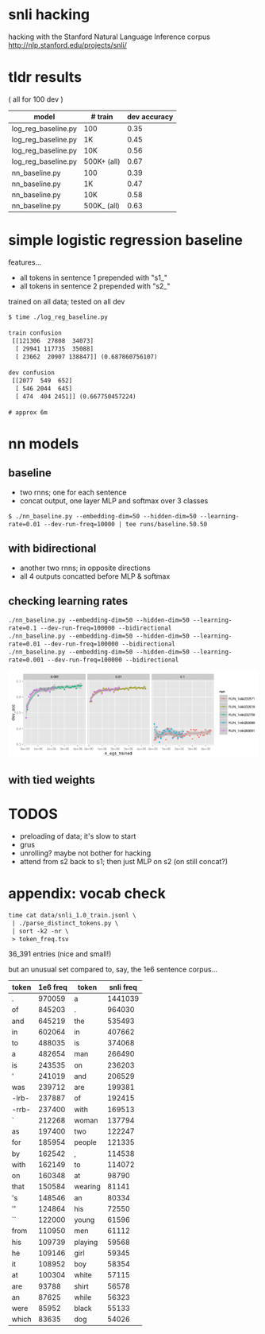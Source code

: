 # snli hacking

hacking with the Stanford Natural Language Inference corpus http://nlp.stanford.edu/projects/snli/

# tldr results

( all for 100 dev )

model | # train | dev accuracy
----- | ----- | --------
log_reg_baseline.py | 100 | 0.35
log_reg_baseline.py | 1K | 0.45
log_reg_baseline.py | 10K | 0.56
log_reg_baseline.py | 500K+ (all) | 0.67
nn_baseline.py | 100 | 0.39
nn_baseline.py | 1K | 0.47
nn_baseline.py | 10K | 0.58
nn_baseline.py | 500K_ (all) | 0.63

# simple logistic regression baseline

features...

* all tokens in sentence 1 prepended with "s1_"
* all tokens in sentence 2 prepended with "s2_"

trained on all data; tested on all dev

```
$ time ./log_reg_baseline.py

train confusion
 [[121306  27808  34073]
  [ 29941 117735  35088]
  [ 23662  20907 138847]] (0.687860756107)

dev confusion
 [[2077  549  652]
  [ 546 2044  645]
  [ 474  404 2451]] (0.667750457224)

# approx 6m
```

# nn models

## baseline

* two rnns; one for each sentence
* concat output, one layer MLP and softmax over 3 classes

```
$ ./nn_baseline.py --embedding-dim=50 --hidden-dim=50 --learning-rate=0.01 --dev-run-freq=10000 | tee runs/baseline.50.50
```

## with bidirectional

* another two rnns; in opposite directions
* all 4 outputs concatted before MLP & softmax

## checking learning rates

```
./nn_baseline.py --embedding-dim=50 --hidden-dim=50 --learning-rate=0.1 --dev-run-freq=100000 --bidirectional
./nn_baseline.py --embedding-dim=50 --hidden-dim=50 --learning-rate=0.01 --dev-run-freq=100000 --bidirectional
./nn_baseline.py --embedding-dim=50 --hidden-dim=50 --learning-rate=0.001 --dev-run-freq=100000 --bidirectional
```

![lr_comparison](imgs/lr_comparison.png?raw=true "lr_comparison")

## with tied weights

## 

# TODOS

* preloading of data; it's slow to start
* grus
* unrolling? maybe not bother for hacking
* attend from s2 back to s1; then just MLP on s2 (on still concat?)

# appendix: vocab check

```
time cat data/snli_1.0_train.jsonl \
 | ./parse_distinct_tokens.py \
 | sort -k2 -nr \
 > token_freq.tsv
```

36_391 entries (nice and small!)

but an unusual set compared to, say, the 1e6 sentence corpus...

token | 1e6 freq | token | snli freq
----- | -------- | ----- | ---------
. | 970059 | a | 1441039
of | 845203 | . | 964030
and | 645219 | the | 535493
in | 602064 | in | 407662
to | 488035 | is | 374068
a | 482654 | man | 266490
is | 243535 | on | 236203
' | 241019 | and | 206529
was | 239712 | are | 199381
-lrb- | 237887 | of | 192415
-rrb- | 237400 | with | 169513
` | 212268 | woman | 137794
as | 197400 | two | 122247
for | 185954 | people | 121335
by | 162542 | , | 114538
with | 162149 | to | 114072
on | 160348 | at | 98790
that | 150584 | wearing | 81141
's | 148546 | an | 80334
'' | 124864 | his | 72550
`` | 122000 | young | 61596
from | 110950 | men | 61112
his | 109739 | playing | 59568
he | 109146 | girl | 59345
it | 108952 | boy | 58354
at | 100304 | white | 57115
are | 93788 | shirt | 56578
an | 87625 | while | 56323
were | 85952 | black | 55133
which | 83635 | dog | 54026
